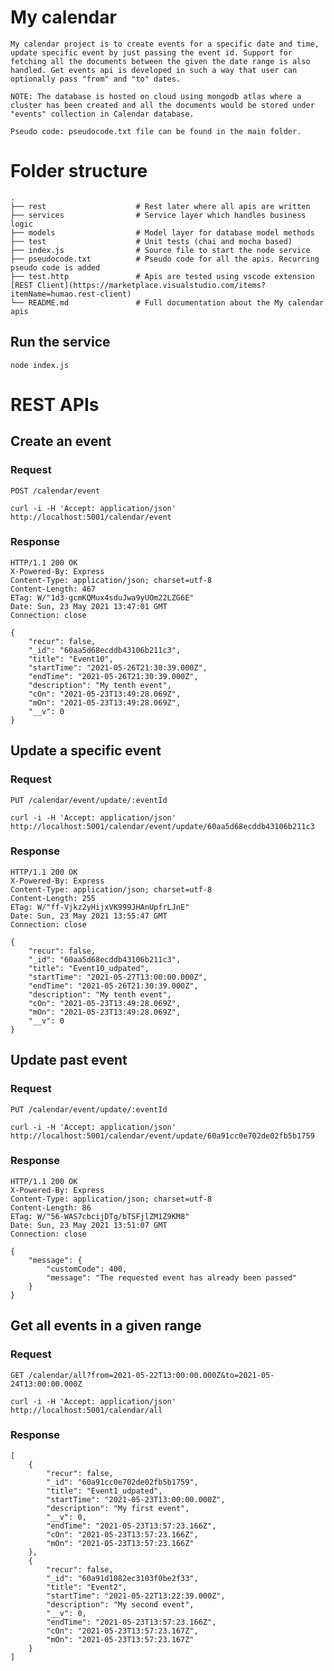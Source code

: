 # My calendar
    My calendar project is to create events for a specific date and time, update specific event by just passing the event id. Support for fetching all the documents between the given the date range is also handled. Get events api is developed in such a way that user can optionally pass "from" and "to" dates.

    NOTE: The database is hosted on cloud using mongodb atlas where a cluster has been created and all the documents would be stored under "events" collection in Calendar database.

    Pseudo code: pseudocode.txt file can be found in the main folder.

# Folder structure
    .
    ├── rest                    # Rest later where all apis are written
    ├── services                # Service layer which handles business logic
    ├── models                  # Model layer for database model methods
    ├── test                    # Unit tests (chai and mocha based)
    ├── index.js                # Source file to start the node service
    ├── pseudocode.txt          # Pseudo code for all the apis. Recurring pseudo code is added
    ├── test.http               # Apis are tested using vscode extension [REST Client](https://marketplace.visualstudio.com/items?itemName=humao.rest-client)
    └── README.md               # Full documentation about the My calendar apis

## Run the service
    node index.js

# REST APIs
## Create an event

### Request

`POST /calendar/event`

    curl -i -H 'Accept: application/json' http://localhost:5001/calendar/event

### Response
    HTTP/1.1 200 OK
    X-Powered-By: Express
    Content-Type: application/json; charset=utf-8
    Content-Length: 467
    ETag: W/"1d3-gcmKQMux4sduJwa9yUOm22LZG6E"
    Date: Sun, 23 May 2021 13:47:01 GMT
    Connection: close

    {
        "recur": false,
        "_id": "60aa5d68ecddb43106b211c3",
        "title": "Event10",
        "startTime": "2021-05-26T21:30:39.000Z",
        "endTime": "2021-05-26T21:30:39.000Z",
        "description": "My tenth event",
        "cOn": "2021-05-23T13:49:28.069Z",
        "mOn": "2021-05-23T13:49:28.069Z",
        "__v": 0
    }

## Update a specific event

### Request

`PUT /calendar/event/update/:eventId`

    curl -i -H 'Accept: application/json' http://localhost:5001/calendar/event/update/60aa5d68ecddb43106b211c3

### Response
    HTTP/1.1 200 OK
    X-Powered-By: Express
    Content-Type: application/json; charset=utf-8
    Content-Length: 255
    ETag: W/"ff-Vjkz2yHijxVK999JHAnUpfrLJnE"
    Date: Sun, 23 May 2021 13:55:47 GMT
    Connection: close

    {
        "recur": false,
        "_id": "60aa5d68ecddb43106b211c3",
        "title": "Event10_udpated",
        "startTime": "2021-05-27T13:00:00.000Z",
        "endTime": "2021-05-26T21:30:39.000Z",
        "description": "My tenth event",
        "cOn": "2021-05-23T13:49:28.069Z",
        "mOn": "2021-05-23T13:49:28.069Z",
        "__v": 0
    }

## Update past event 

### Request

`PUT /calendar/event/update/:eventId`

    curl -i -H 'Accept: application/json' http://localhost:5001/calendar/event/update/60a91cc0e702de02fb5b1759

### Response
    HTTP/1.1 200 OK
    X-Powered-By: Express
    Content-Type: application/json; charset=utf-8
    Content-Length: 86
    ETag: W/"56-WAS7cbcijDTg/bTSFjlZM1Z9KM8"
    Date: Sun, 23 May 2021 13:51:07 GMT
    Connection: close

    {
        "message": {
            "customCode": 400,
            "message": "The requested event has already been passed"
        }
    }


## Get all events in a given range
### Request
`GET /calendar/all?from=2021-05-22T13:00:00.000Z&to=2021-05-24T13:00:00.000Z`

    curl -i -H 'Accept: application/json' http://localhost:5001/calendar/all   
### Response
    [
        {
            "recur": false,
            "_id": "60a91cc0e702de02fb5b1759",
            "title": "Event1_udpated",
            "startTime": "2021-05-23T13:00:00.000Z",
            "description": "My first event",
            "__v": 0,
            "endTime": "2021-05-23T13:57:23.166Z",
            "cOn": "2021-05-23T13:57:23.166Z",
            "mOn": "2021-05-23T13:57:23.166Z"
        },
        {
            "recur": false,
            "_id": "60a91d1082ec3103f0be2f33",
            "title": "Event2",
            "startTime": "2021-05-22T13:22:39.000Z",
            "description": "My second event",
            "__v": 0,
            "endTime": "2021-05-23T13:57:23.166Z",
            "cOn": "2021-05-23T13:57:23.167Z",
            "mOn": "2021-05-23T13:57:23.167Z"
        }
    ]

